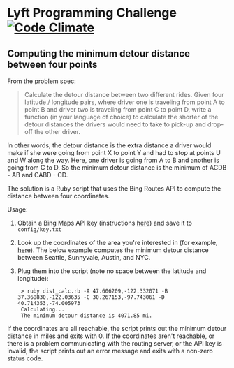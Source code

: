 # Lyft Programming Challenge [![Code Climate](https://codeclimate.com/github/maxrz/lyft-challenge.png)](https://codeclimate.com/github/maxrz/lyft-challenge)

## Computing the minimum detour distance between four points

From the problem spec:

> Calculate the detour distance between two different rides. Given four latitude / longitude pairs, where driver one is traveling from point A to point B and driver two is traveling from point C to point D, write a function (in your language of choice) to calculate the shorter of the detour distances the drivers would need to take to pick-up and drop-off the other driver.

In other words, the detour distance is the extra distance a driver would make if she were going from point X to point Y and had to stop at points U and W along the way. Here, one driver is going from A to B and another is going from C to D. So the minimum detour distance is the minimum of ACDB - AB and CABD - CD.

The solution is a Ruby script that uses the Bing Routes API to compute the distance between four coordinates.

Usage:

1. Obtain a Bing Maps API key (instructions [here][1]) and save it to `config/key.txt`
2. Look up the coordinates of the area you're interested in (for example, [here][2]). The below example computes the minimum detour distance between Seattle, Sunnyvale, Austin, and NYC.
3. Plug them into the script (note no space between the latitude and longitude):

        > ruby dist_calc.rb -A 47.606209,-122.332071 -B 37.368830,-122.03635 -C 30.267153,-97.743061 -D 40.714353,-74.005973
        Calculating...
        The minimum detour distance is 4071.85 mi.

If the coordinates are all reachable, the script prints out the minimum detour distance in miles and exits with 0. If the coordinates aren't reachable, or there is a problem communicating with the routing server, or the API key is invalid, the script prints out an error message and exits with a non-zero status code.

  [1]: http://msdn.microsoft.com/en-us/library/ff428642.aspx
  [2]: http://www.latlong.net/
